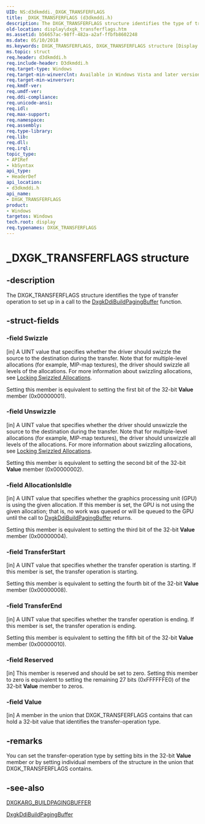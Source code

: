 ```yaml
---
UID: NS:d3dkmddi._DXGK_TRANSFERFLAGS
title: _DXGK_TRANSFERFLAGS (d3dkmddi.h)
description: The DXGK_TRANSFERFLAGS structure identifies the type of transfer operation to set up in a call to the DxgkDdiBuildPagingBuffer function.
old-location: display\dxgk_transferflags.htm
ms.assetid: b56657ac-98ff-482a-a2af-ffbfb8602248
ms.date: 05/10/2018
ms.keywords: DXGK_TRANSFERFLAGS, DXGK_TRANSFERFLAGS structure [Display Devices], DmStructs_91973ccf-775f-4e97-bb1a-17cd1343a4f8.xml, _DXGK_TRANSFERFLAGS, d3dkmddi/DXGK_TRANSFERFLAGS, display.dxgk_transferflags
ms.topic: struct
req.header: d3dkmddi.h
req.include-header: D3dkmddi.h
req.target-type: Windows
req.target-min-winverclnt: Available in Windows Vista and later versions of the Windows operating systems.
req.target-min-winversvr: 
req.kmdf-ver: 
req.umdf-ver: 
req.ddi-compliance: 
req.unicode-ansi: 
req.idl: 
req.max-support: 
req.namespace: 
req.assembly: 
req.type-library: 
req.lib: 
req.dll: 
req.irql: 
topic_type:
- APIRef
- kbSyntax
api_type:
- HeaderDef
api_location:
- d3dkmddi.h
api_name:
- DXGK_TRANSFERFLAGS
product:
- Windows
targetos: Windows
tech.root: display
req.typenames: DXGK_TRANSFERFLAGS
---
```


# _DXGK_TRANSFERFLAGS structure


## -description


The DXGK_TRANSFERFLAGS structure identifies the type of transfer operation to set up in a call to the <a href="https://docs.microsoft.com/windows-hardware/drivers/ddi/content/d3dkmddi/nc-d3dkmddi-dxgkddi_buildpagingbuffer">DxgkDdiBuildPagingBuffer</a> function. 


## -struct-fields




### -field Swizzle

[in] A UINT value that specifies whether the driver should swizzle the source to the destination during the transfer. Note that for multiple-level allocations (for example, MIP-map textures), the driver should swizzle all levels of the allocations. For more information about swizzling allocations, see <a href="https://docs.microsoft.com/windows-hardware/drivers/display/locking-swizzled-allocations">Locking Swizzled Allocations</a>.

Setting this member is equivalent to setting the first bit of the 32-bit <b>Value</b> member (0x00000001).


### -field Unswizzle

[in] A UINT value that specifies whether the driver should unswizzle the source to the destination during the transfer. Note that for multiple-level allocations (for example, MIP-map textures), the driver should unswizzle all levels of the allocations. For more information about swizzling allocations, see <a href="https://docs.microsoft.com/windows-hardware/drivers/display/locking-swizzled-allocations">Locking Swizzled Allocations</a>.

Setting this member is equivalent to setting the second bit of the 32-bit <b>Value</b> member (0x00000002).


### -field AllocationIsIdle

[in] A UINT value that specifies whether the graphics processing unit (GPU) is using the given allocation. If this member is set, the GPU is not using the given allocation; that is, no work was queued or will be queued to the GPU until the call to <a href="https://docs.microsoft.com/windows-hardware/drivers/ddi/content/d3dkmddi/nc-d3dkmddi-dxgkddi_buildpagingbuffer">DxgkDdiBuildPagingBuffer</a> returns.

Setting this member is equivalent to setting the third bit of the 32-bit <b>Value</b> member (0x00000004).


### -field TransferStart

[in] A UINT value that specifies whether the transfer operation is starting. If this member is set, the transfer operation is starting.

Setting this member is equivalent to setting the fourth bit of the 32-bit <b>Value</b> member (0x00000008).


### -field TransferEnd

[in] A UINT value that specifies whether the transfer operation is ending. If this member is set, the transfer operation is ending.

Setting this member is equivalent to setting the fifth bit of the 32-bit <b>Value</b> member (0x00000010).


### -field Reserved

[in] This member is reserved and should be set to zero. Setting this member to zero is equivalent to setting the remaining 27 bits (0xFFFFFFE0) of the 32-bit <b>Value</b> member to zeros.


### -field Value

[in] A member in the union that DXGK_TRANSFERFLAGS contains that can hold a 32-bit value that identifies the transfer-operation type.


## -remarks



You can set the transfer-operation type by setting bits in the 32-bit <b>Value</b> member or by setting individual members of the structure in the union that DXGK_TRANSFERFLAGS contains.




## -see-also




<a href="https://docs.microsoft.com/windows-hardware/drivers/ddi/content/d3dkmddi/ns-d3dkmddi-_dxgkarg_buildpagingbuffer">DXGKARG_BUILDPAGINGBUFFER</a>



<a href="https://docs.microsoft.com/windows-hardware/drivers/ddi/content/d3dkmddi/nc-d3dkmddi-dxgkddi_buildpagingbuffer">DxgkDdiBuildPagingBuffer</a>
 

 

